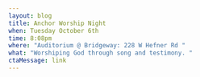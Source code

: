 ```yaml
---
layout: blog
title: Anchor Worship Night
when: Tuesday October 6th
time: 8:08pm
where: "Auditorium @ Bridgeway: 228 W Hefner Rd "
what: "Worshiping God through song and testimony. "
ctaMessage: link
---
```

